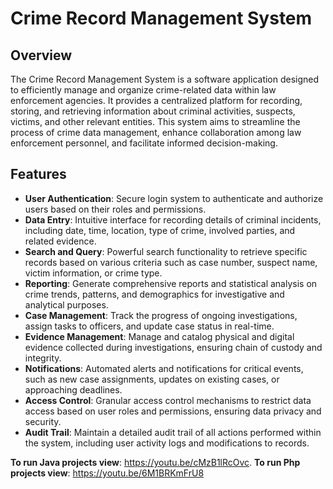 
# Crime Record Management System

## Overview
The Crime Record Management System is a software application designed to efficiently manage and organize crime-related data within law enforcement agencies. It provides a centralized platform for recording, storing, and retrieving information about criminal activities, suspects, victims, and other relevant entities. This system aims to streamline the process of crime data management, enhance collaboration among law enforcement personnel, and facilitate informed decision-making.

## Features
- **User Authentication**: Secure login system to authenticate and authorize users based on their roles and permissions.
- **Data Entry**: Intuitive interface for recording details of criminal incidents, including date, time, location, type of crime, involved parties, and related evidence.
- **Search and Query**: Powerful search functionality to retrieve specific records based on various criteria such as case number, suspect name, victim information, or crime type.
- **Reporting**: Generate comprehensive reports and statistical analysis on crime trends, patterns, and demographics for investigative and analytical purposes.
- **Case Management**: Track the progress of ongoing investigations, assign tasks to officers, and update case status in real-time.
- **Evidence Management**: Manage and catalog physical and digital evidence collected during investigations, ensuring chain of custody and integrity.
- **Notifications**: Automated alerts and notifications for critical events, such as new case assignments, updates on existing cases, or approaching deadlines.
- **Access Control**: Granular access control mechanisms to restrict data access based on user roles and permissions, ensuring data privacy and security.
- **Audit Trail**: Maintain a detailed audit trail of all actions performed within the system, including user activity logs and modifications to records.


**To run Java projects view**: https://youtu.be/cMzB1lRcOvc.
**To run Php projects view**: https://youtu.be/6M1BRKmFrU8
